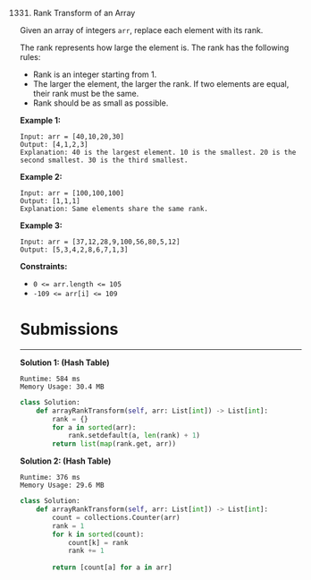 1331. Rank Transform of an Array

Given an array of integers `arr`, replace each element with its rank.

The rank represents how large the element is. The rank has the following rules:

* Rank is an integer starting from 1.
* The larger the element, the larger the rank. If two elements are equal, their rank must be the same.
* Rank should be as small as possible.
 

**Example 1:**
```
Input: arr = [40,10,20,30]
Output: [4,1,2,3]
Explanation: 40 is the largest element. 10 is the smallest. 20 is the second smallest. 30 is the third smallest.
```

**Example 2:**
```
Input: arr = [100,100,100]
Output: [1,1,1]
Explanation: Same elements share the same rank.
```

**Example 3:**
```
Input: arr = [37,12,28,9,100,56,80,5,12]
Output: [5,3,4,2,8,6,7,1,3]
```

**Constraints:**

* `0 <= arr.length <= 105`
* `-109 <= arr[i] <= 109`

# Submissions
---
**Solution 1: (Hash Table)**
```
Runtime: 584 ms
Memory Usage: 30.4 MB
```
```python
class Solution:
    def arrayRankTransform(self, arr: List[int]) -> List[int]:
        rank = {}
        for a in sorted(arr):
            rank.setdefault(a, len(rank) + 1)
        return list(map(rank.get, arr))
```

**Solution 2: (Hash Table)**
```
Runtime: 376 ms
Memory Usage: 29.6 MB
```
```python
class Solution:
    def arrayRankTransform(self, arr: List[int]) -> List[int]:
        count = collections.Counter(arr)
        rank = 1
        for k in sorted(count):
            count[k] = rank
            rank += 1
        
        return [count[a] for a in arr]
```